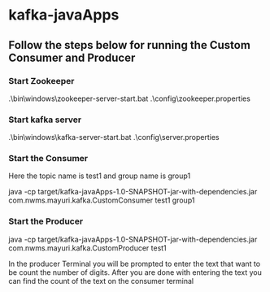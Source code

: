 # kafka-javaApps

## Follow the steps below for running the Custom Consumer and Producer

### Start Zookeeper

.\bin\windows\zookeeper-server-start.bat .\config\zookeeper.properties


### Start kafka server

.\bin\windows\kafka-server-start.bat .\config\server.properties

### Start the Consumer 

Here the topic name is test1 and group name is group1

 java -cp target/kafka-javaApps-1.0-SNAPSHOT-jar-with-dependencies.jar com.nwms.mayuri.kafka.CustomConsumer test1 group1
### Start the Producer

java -cp target/kafka-javaApps-1.0-SNAPSHOT-jar-with-dependencies.jar com.nwms.mayuri.kafka.CustomProducer test1

In the producer Terminal you will be prompted to enter the text that want to be count the number of digits. After you are done with entering the text you can find the count of the text on the consumer terminal
